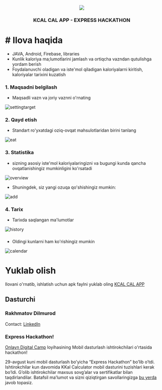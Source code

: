 <!-- PROJECT LOGO -->
<br />
<p align="center">
  <a href="logo.png">
    <img src="images/logo.png">
  </a>

  <h3 align="center">KCAL CAL APP - EXPRESS HACKATHON</h3>
</p>




# # Ilova haqida

- JAVA, Android, Firebase, libraries
- Kunlik kaloriya ma;lumotlarini jamlash va ortiqcha vazndan qutulishga yordam berish
- Foydalanuvchi oladigan va iste'mol qiladigan kaloriyalarni kiritish, kaloriyalar tarixini kuzatish



### 1. Maqsadni belgilash

- Maqsadli vazn va joriy vaznni o'rnating

![settingtarget](images/settingtarget.png)



### 2. Qayd etish

- Standart ro'yxatdagi oziq-ovqat mahsulotlaridan birini tanlang

![eat](images/eat.png)


### 3. Statistika

- sizning asosiy iste'mol kaloriyalaringizni va bugungi kunda qancha ovqatlanishingiz mumkinligini ko'rsatadi

![overview](images/overview.png)




- Shuningdek, siz yangi ozuqa qo'shishingiz mumkin:

![add](images/add.png)



### 4. Tarix

- Tarixda saqlangan ma'lumotlar

![history](images/history.png)

### 

- Oldingi kunlarni ham ko'rishingiz mumkin

![calendar](images/calendar.png)


# Yuklab olish
Ilovani o'rnatib, ishlatish uchun apk faylni yuklab oling [KCAL CAL APP](images/app-debug.apk)

## Dasturchi

### Rakhmatov Dilmurod
Contact: [LinkedIn](https://www.linkedin.com/in/dilmurod-rakhmatov-ba215a174/)

### Express Hackathon!
[Onlayn Digital Camp](http://camp.digitalgeneration.uz/) loyihasining Mobil dasturlash ishtirokchilari o'rtasida hackathon!

29-avgust kuni mobil dasturlash bo’yicha “Express Hackathon” bo’lib o’tdi. Ishtirokchilar kun davomida KKal Calculator mobil dasturini tuzishlari kerak bo’ldi. G’olib ishtirokchilar maxsus sovg’alar va sertifikatlar bilan taqdirlandilar. Batafsil ma’lumot va sizni qiziqtirgan savollaringizga [bu yerda](https://t.me/digitalgeneration_uz/520) javob topasiz.


